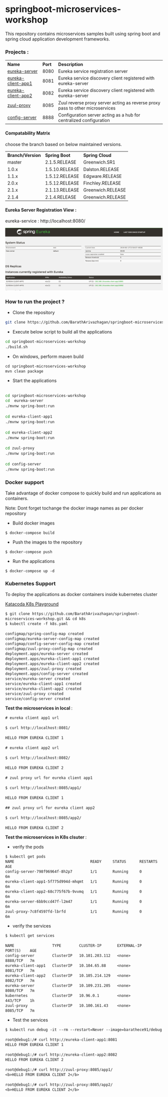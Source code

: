 # springboot-microservices-workshop

This repository contains microservices samples built using spring boot and spring cloud application development frameworks.

### Projects :

<table>
 <tr>
    <th style="text-align:left">Name</th>
    <th style="text-align:left">Port</th> 
    <th style="text-align:left">Description</th>
  </tr>
  <tr>
    <td><a href="https://github.com/BarathArivazhagan/springboot-microservices-workshop/tree/master/eureka-server"> eureka-server</a></td>
    <td>8080</td>
    <td>Eureka service registration server </td>
  </tr>
  <tr>
    <td><a href="https://github.com/BarathArivazhagan/springboot-microservices-workshop/tree/master/eureka-client-app1">eureka-client-app1</a></td>
    <td>8081</td>
    <td>Eureka service discovery client registered with eureka-server</td>
  </tr>
  <tr>
    <td><a href="https://github.com/BarathArivazhagan/springboot-microservices-workshop/tree/master/eureka-client-app2">eureka-client-app2</a></td>
    <td>8082</td>
    <td>Eureka service discovery client registered with eureka-server</td>
  </tr>
  <tr>
    <td><a href="https://github.com/BarathArivazhagan/springboot-microservices-workshop/tree/master/zuul-proxy">zuul-proxy</a></td>
    <td>8085</td>
    <td>Zuul reverse proxy server acting as reverse proxy pass to other microservices</td>
  </tr>

  <tr>
    <td><a href="https://github.com/BarathArivazhagan/springboot-microservices-workshop/tree/master/config-server">config-server</a></td>
    <td>8888</td>
    <td>Configuration server acting as a hub for centralized configuration</td>
  </tr>
  
</table>

#### Compatability Matrix

choose the branch based on below maintained versions.

<table>
 <tr>
    <th style="text-align:left">Branch/Version</th>
    <th style="text-align:left">Spring Boot</th>
    <th style="text-align:left">Spring Cloud</th>
  </tr>
  <tr>
    <td>master</td>
    <td>2.1.5.RELEASE</td>
    <td>Greenwich.SR1</td>
  </tr>
  <tr>
    <td>1.0.x</td>
    <td>1.5.10.RELEASE</td>
    <td>Dalston.RELEASE</td>
  </tr>
  <tr>
    <td>1.1.x</td>
    <td>1.5.12.RELEASE</td>
    <td>Edgware.RELEASE</td>
  </tr>
  <tr>
    <td>2.0.x</td>
    <td>1.5.12.RELEASE</td>
    <td>Finchley.RELEASE</td>
  </tr>
  <tr>
    <td>2.1.x</td>
    <td>2.1.13.RELEASE</td>
    <td>Greenwich.RELEASE</td>
  </tr>
  <tr>
    <td>2.1.4</td>
    <td>2.1.4.RELEASE</td>
    <td>Greenwich.RELEASE</td>
  </tr>
  
</table>


#### Eureka Server Registration View :
 
 eureka-service : http://localhost:8080/ 

 ![eureka-server](images/eureka-server.png)
 

### How to run the project ? 

* Clone the repository

```sh
git clone https://github.com/BarathArivazhagan/springboot-microservices-workshop.git
```

* Execute below script to build all the applications

```sh 
cd springboot-microservices-workshop
./build.sh
```
* On windows, perform maven build
```
cd springboot-microservices-workshop
mvn clean package
```

* Start the applications

```sh

cd springboot-microservices-workshop
cd  eureka-server
./mvnw spring-boot:run

cd eureka-client-app1
./mvnw spring-boot:run

cd eureka-client-app2
./mvnw spring-boot:run

cd zuul-proxy
./mvnw spring-boot:run

cd config-server
./mvnw spring-boot:run

```

### Docker support

Take advantage of docker compose to quickly build and run applications as containers.

Note: Dont forget tochange the docker image names as per docker repository

* Build docker images
```Shell
$ docker-compose build
```

* Push the images to the repository

```Shell
$ docker-compose push
```

* Run the applications

```Shell
$ docker-compose up -d
```

### Kubernetes Support

To deploy the applications as docker containers inside kubernetes cluster

[Katacoda K8s Playground](https://www.katacoda.com/courses/kubernetes/playground)

```Shell
$ git clone https://github.com/BarathArivazhagan/springboot-microservices-workshop.git && cd k8s
$ kubectl create -f k8s.yaml

configmap/spring-config-map created
configmap/eureka-server-config-map created
configmap/config-server-config-map created
configmap/zuul-proxy-config-map created
deployment.apps/eureka-server created
deployment.apps/eureka-client-app1 created
deployment.apps/eureka-client-app2 created
deployment.apps/zuul-proxy created
deployment.apps/config-server created
service/eureka-server created
service/eureka-client-app1 created
service/eureka-client-app2 created
service/zuul-proxy created
service/config-server created
```

 
<b>Test the microservices in local </b>: 
 
```Shell
# eureka client app1 url

$ curl http://localhost:8081/

HELLO FROM EUREKA CLIENT 1

# eureka client app2 url

$ curl http://localhost:8082/

HELLO FROM EUREKA CLIENT 2

# zuul proxy url for eureka client app1 

$ curl http://localhost:8085/app1/

HELLO FROM EUREKA CLIENT 1

## zuul proxy url for eureka client app2

$ curl http://localhost:8085/app2/

HELLO FROM EUREKA CLIENT 2
```

  
<b>Test the microservices in K8s clsuter </b>: 

- verify the pods

```Shell
$ kubectl get pods
NAME                                  READY     STATUS      RESTARTS   AGE
config-server-798f96964f-8h2p7        1/1       Running     0          6m
eureka-client-app1-5f775d994d-mhqmt   1/1       Running     0          6m
eureka-client-app2-68c775f67b-9vvmq   1/1       Running     0          6m
eureka-server-6bb9ccd47f-l2m47        1/1       Running     0          6m
zuul-proxy-7c8f4597fd-lbrfd           1/1       Running     0          6m
```

- verify the services

```Shell
$ kubectl get services

NAME                 TYPE        CLUSTER-IP       EXTERNAL-IP   PORT(S)    AGE
config-server        ClusterIP   10.101.203.112   <none>        8888/TCP   7m
eureka-client-app1   ClusterIP   10.104.65.88     <none>        8081/TCP   7m
eureka-client-app2   ClusterIP   10.105.214.129   <none>        8082/TCP   7m
eureka-server        ClusterIP   10.109.231.205   <none>        8080/TCP   7m
kubernetes           ClusterIP   10.96.0.1        <none>        443/TCP    1h
zuul-proxy           ClusterIP   10.100.161.43    <none>        8085/TCP   7m
```

- Test the services 

```Shell
$ kubectl run debug -it --rm --restart=Never --image=barathece91/debug 

root@debug1:/# curl http://eureka-client-app1:8081
HELLO FROM EUREKA CLIENT 1

root@debug1:/# curl http://eureka-client-app2:8082
HELLO FROM EUREKA CLIENT 2

root@debug1:/# curl http://zuul-proxy:8085/app1/
<b>HELLO FROM EUREKA CLIENT 2</b>

root@debug1:/# curl http://zuul-proxy:8085/app2/
<b>HELLO FROM EUREKA CLIENT 2</b>
```

 
